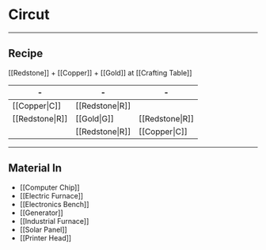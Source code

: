 # Circut
---
## Recipe
[[Redstone]] + [[Copper]] + [[Gold]] at [[Crafting Table]]

| - | - | - |
| - | - | - |
| [[Copper\|C]] | [[Redstone\|R]] |  |
| [[Redstone\|R]] | [[Gold\|G]] | [[Redstone\|R]] |
|  | [[Redstone\|R]] | [[Copper\|C]] |

---
## Material In
- [[Computer Chip]]
- [[Electric Furnace]]
- [[Electronics Bench]]
- [[Generator]]
- [[Industrial Furnace]]
- [[Solar Panel]]
- [[Printer Head]]